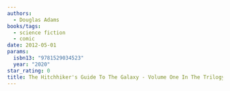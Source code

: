 ```yaml
---
authors:
  - Douglas Adams
books/tags:
  - science fiction
  - comic
date: 2012-05-01
params:
  isbn13: "9781529034523"
  year: "2020"
star_rating: 0
title: The Hitchhiker's Guide To The Galaxy - Volume One In The Trilogy Of Five
---
```


<!--more-->

